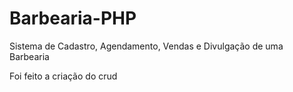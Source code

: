 # Barbearia-PHP
Sistema de Cadastro, Agendamento, Vendas e Divulgação de uma Barbearia

Foi feito a criação do crud
